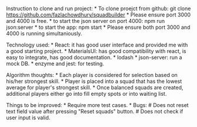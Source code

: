 ﻿Instruction to clone and run project:
	* To clone proejct from github:
		git clone https://github.com/fazlachowdhury/squadbuilder
	* Please ensure port 3000 and 4000 is free.
	* to start the json server on port 4000:
		npm run json:server 
	* to start the app:
		npm start
	* Please ensure both port 3000 and 4000 is running simultaniously.

Technology used:
	* React: it has good user interface and provided me with a good starting project. 
	* MaterialsUI: has good compatibility with react, is easy to integrate, has good documentation.
 	* lodash
	* json-server: run a mock DB. 
	* enzyme and jest: for testing.

Algorithm thoughts:
	* Each player is considered for selection based on his/her strongest skill.
        * Player is placed into a squad that has the lowest average for player's strongest skill.
	* Once balanced squads are created, additional players either go into fill empty spots or into waiting list.

Things to be improved:
	* Require more test cases.
	* Bugs:
		# Does not reset text field value after pressing "Reset squads" button.
		# Does not check if user input is valid.

